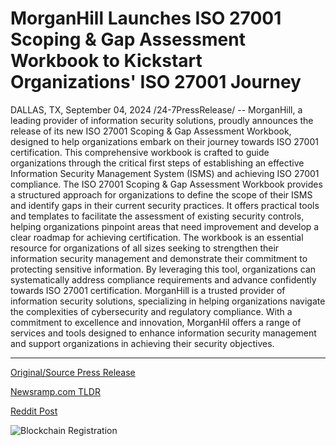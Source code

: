 # MorganHill Launches ISO 27001 Scoping & Gap Assessment Workbook to Kickstart Organizations' ISO 27001 Journey

DALLAS, TX, September 04, 2024 /24-7PressRelease/ -- MorganHill, a leading provider of information security solutions, proudly announces the release of its new ISO 27001 Scoping & Gap Assessment Workbook, designed to help organizations embark on their journey towards ISO 27001 certification. This comprehensive workbook is crafted to guide organizations through the critical first steps of establishing an effective Information Security Management System (ISMS) and achieving ISO 27001 compliance.  The ISO 27001 Scoping & Gap Assessment Workbook provides a structured approach for organizations to define the scope of their ISMS and identify gaps in their current security practices. It offers practical tools and templates to facilitate the assessment of existing security controls, helping organizations pinpoint areas that need improvement and develop a clear roadmap for achieving certification.  The workbook is an essential resource for organizations of all sizes seeking to strengthen their information security management and demonstrate their commitment to protecting sensitive information. By leveraging this tool, organizations can systematically address compliance requirements and advance confidently towards ISO 27001 certification.  MorganHill is a trusted provider of information security solutions, specializing in helping organizations navigate the complexities of cybersecurity and regulatory compliance. With a commitment to excellence and innovation, MorganHil offers a range of services and tools designed to enhance information security management and support organizations in achieving their security objectives. 

---

[Original/Source Press Release](https://www.24-7pressrelease.com/press-release/513973/morganhill-launches-iso-27001-scoping-gap-assessment-workbook-to-kickstart-organizations-iso-27001-journey)
                    

[Newsramp.com TLDR](None) 



[Reddit Post](https://www.reddit.com/r/Business_NewsRamp/comments/1f8qj2j/morganhill_launches_iso_27001_scoping_gap/) 



![Blockchain Registration](https://cdn.newsramp.app/24-7PressRelease/qrcode/249/4/urgebe8F.webp)